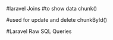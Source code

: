 #laravel Joins
#to show data
chunk()

#used for update and delete
chunkById()





#Laravel Raw SQL Queries
